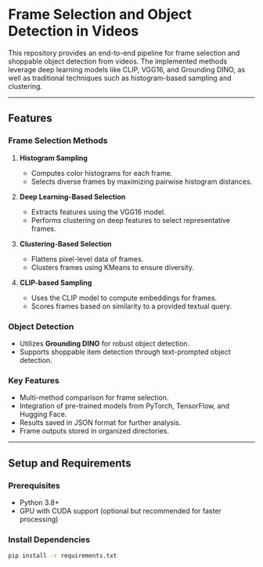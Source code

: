 # Frame Selection and Object Detection in Videos

This repository provides an end-to-end pipeline for frame selection and shoppable object detection from videos. The implemented methods leverage deep learning models like CLIP, VGG16, and Grounding DINO, as well as traditional techniques such as histogram-based sampling and clustering.

---

## Features

### Frame Selection Methods
1. **Histogram Sampling**
   - Computes color histograms for each frame.
   - Selects diverse frames by maximizing pairwise histogram distances.

2. **Deep Learning-Based Selection**
   - Extracts features using the VGG16 model.
   - Performs clustering on deep features to select representative frames.

3. **Clustering-Based Selection**
   - Flattens pixel-level data of frames.
   - Clusters frames using KMeans to ensure diversity.

4. **CLIP-based Sampling**
   - Uses the CLIP model to compute embeddings for frames.
   - Scores frames based on similarity to a provided textual query.

### Object Detection
- Utilizes **Grounding DINO** for robust object detection.
- Supports shoppable item detection through text-prompted object detection.

### Key Features
- Multi-method comparison for frame selection.
- Integration of pre-trained models from PyTorch, TensorFlow, and Hugging Face.
- Results saved in JSON format for further analysis.
- Frame outputs stored in organized directories.

---

## Setup and Requirements

### Prerequisites
- Python 3.8+
- GPU with CUDA support (optional but recommended for faster processing)

### Install Dependencies
```bash
pip install -r requirements.txt

